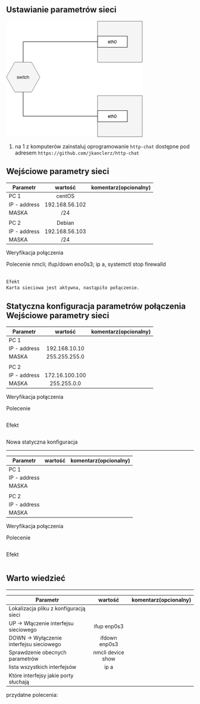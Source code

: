 Ustawianie parametrów sieci
---------------------------

![alt text][network]

[network]: ./network.png "Logo Title Text 2"

1. na 1 z komputerów zainstaluj oprogramowanie ``http-chat`` dostępne pod adresem ``https://github.com/jkanclerz/http-chat``

Wejściowe parametry sieci
-------------------------
| Parametr | wartość | komentarz(opcionalny) |
| ------------- |:-------------:| -----:|
| PC 1  | centOS  | |
| IP - address  | 192.168.56.102 | |
| MASKA  |	/24 | |
|   |  | |
| PC 2  | Debian  | |
| IP - address  | 192.168.56.103| |
| MASKA  | /24 | |

Weryfikacja połączenia

Polecenie
nmcli; ifup/down eno0s3; ip a, systemctl stop firewalld
```

Efekt
Karta sieciowa jest aktywna, nastąpiło połączenie. 
```

Statyczna konfiguracja parametrów połączenia
Wejściowe parametry sieci
-------------------------
| Parametr | wartość | komentarz(opcionalny) |
| ------------- |:-------------:| -----:|
|   PC 1 |  
| IP - address  | 192.168.10.10 | |
| MASKA  | 255.255.255.0 | |
|   |  | |
| PC 2  |  | |
| IP - address  | 172.16.100.100 | |
| MASKA  | 255.255.0.0 | |


Weryfikacja połączenia

Polecenie
```
```

Efekt
```
```

Nowa statyczna konfiguracja 

-------------------------
| Parametr | wartość | komentarz(opcionalny) |
| ------------- |:-------------:| -----:|
|   PC 1 |  
| IP - address  | | |
| MASKA  | | |
|   |  | |
| PC 2  || |
| IP - address  |  | |
| MASKA  |  | |

Weryfikacja połączenia

Polecenie
```
```

Efekt
```
```

Warto wiedzieć
--------------

-------------------------
| Parametr | wartość | komentarz(opcionalny) |
| ------------- |:-------------:| -----:|
| Lokalizacja pliku z konfiguracją sieci| | |
| UP -> Włączenie interfejsu sieciowego|ifup enp0s3 | |
| DOWN -> Wyłączenie interfejsu sieciowego|ifdown enp0s3 | |
| Sprawdzenie obecnych parametrów |nmcli device show | |
| lista wszystkich interfejsów |ip a | |
| Które interfejsy jakie porty słuchają | | |

przydatne polecenia: 
